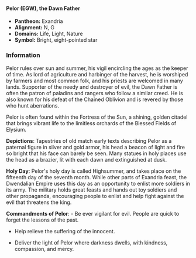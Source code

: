 #### Pelor (EGW), the Dawn Father
- **Pantheon:** Exandria
- **Alignment:** N, G
- **Domains:** Life, Light, Nature
- **Symbol:** Bright, eight-pointed star
### Information

Pelor rules over sun and summer, his vigil encircling the ages as the keeper of time. As lord of agriculture and harbinger of the harvest, he is worshiped by farmers and most common folk, and his priests are welcomed in many lands. Supporter of the needy and destroyer of evil, the Dawn Father is often the patron of paladins and rangers who follow a similar creed. He is also known for his defeat of the Chained Oblivion and is revered by those who hunt aberrations.

Pelor is often found within the Fortress of the Sun, a shining, golden citadel that brings vibrant life to the limitless orchards of the Blessed Fields of Elysium.

**Depictions**: Tapestries of old match early texts describing Pelor as a paternal figure in silver and gold armor, his head a beacon of light and fire so bright that his face can barely be seen. Many statues in holy places use the head as a brazier, lit with each dawn and extinguished at dusk.

**Holy Day**: Pelor's holy day is called Highsummer, and takes place on the fifteenth day of the seventh month. While other parts of Exandria feast, the Dwendalian Empire uses this day as an opportunity to enlist more soldiers in its army. The military holds great feasts and hands out toy soldiers and other propaganda, encouraging people to enlist and help fight against the evil that threatens the king.

**Commandments of Pelor**: - Be ever vigilant for evil. People are quick to forget the lessons of the past.

- Help relieve the suffering of the innocent.

- Deliver the light of Pelor where darkness dwells, with kindness, compassion, and mercy.